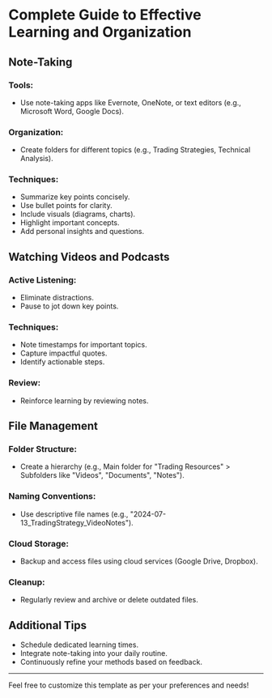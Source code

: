 # Complete Guide to Effective Learning and Organization

## Note-Taking

### Tools:
- Use note-taking apps like Evernote, OneNote, or text editors (e.g., Microsoft Word, Google Docs).

### Organization:
- Create folders for different topics (e.g., Trading Strategies, Technical Analysis).

### Techniques:
- Summarize key points concisely.
- Use bullet points for clarity.
- Include visuals (diagrams, charts).
- Highlight important concepts.
- Add personal insights and questions.

## Watching Videos and Podcasts

### Active Listening:
- Eliminate distractions.
- Pause to jot down key points.

### Techniques:
- Note timestamps for important topics.
- Capture impactful quotes.
- Identify actionable steps.

### Review:
- Reinforce learning by reviewing notes.

## File Management

### Folder Structure:
- Create a hierarchy (e.g., Main folder for "Trading Resources" > Subfolders like "Videos", "Documents", "Notes").

### Naming Conventions:
- Use descriptive file names (e.g., "2024-07-13_TradingStrategy_VideoNotes").

### Cloud Storage:
- Backup and access files using cloud services (Google Drive, Dropbox).

### Cleanup:
- Regularly review and archive or delete outdated files.

## Additional Tips
- Schedule dedicated learning times.
- Integrate note-taking into your daily routine.
- Continuously refine your methods based on feedback.

---

Feel free to customize this template as per your preferences and needs!

